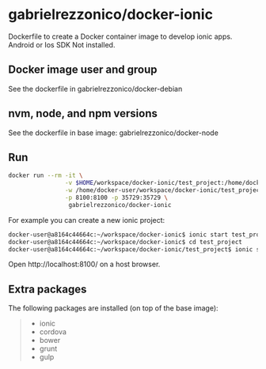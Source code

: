 # gabrielrezzonico/docker-ionic

Dockerfile to create a Docker container image to develop ionic apps. Android or Ios SDK Not installed. 

## Docker image user and group

See the dockerfile in gabrielrezzonico/docker-debian

## nvm, node, and npm versions

See the dockerfile in base image: gabrielrezzonico/docker-node

## Run


```bash
docker run --rm -it \
                -v $HOME/workspace/docker-ionic/test_project:/home/docker-user/workspace/docker-ionic/test_project \
                -w /home/docker-user/workspace/docker-ionic/test_project \
                -p 8100:8100 -p 35729:35729 \
                 gabrielrezzonico/docker-ionic
```

For example you can create a new ionic project:

```bash
docker-user@a8164c44664c:~/workspace/docker-ionic$ ionic start test_project sidemenu .
docker-user@a8164c44664c:~/workspace/docker-ionic$ cd test_project
docker-user@a8164c44664c:~/workspace/docker-ionic/test_project$ ionic serve
```
Open http://localhost:8100/ on a host browser. 

## Extra packages

The following packages are installed (on top of the base image):

> * ionic
> * cordova
> * bower
> * grunt
> * gulp
